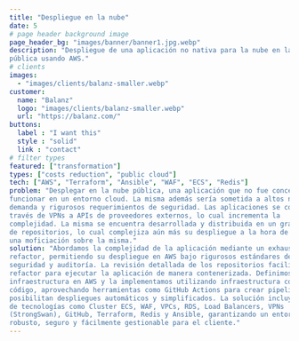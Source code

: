 ```yaml
---
title: "Despliegue en la nube"
date: 5
# page header background image
page_header_bg: "images/banner/banner1.jpg.webp"
description: "Despliegue de una aplicación no nativa para la nube en la nube
pública usando AWS."
# clients
images: 
  - "images/clients/balanz-smaller.webp"
customer:
  name: "Balanz"
  logo: "images/clients/balanz-smaller.webp"
  url: "https://balanz.com/"
buttons:
  label : "I want this"
  style : "solid"
  link : "contact"
# filter types
featured: ["transformation"]
types: ["costs reduction", "public cloud"]
tech: ["AWS", "Terraform", "Ansible", "WAF", "ECS", "Redis"]
problem: "Desplegar en la nube pública, una aplicación que no fue concebida para
funcionar en un entorno cloud. La misma además sería sometida a altos niveles de
demanda y rigurosos requerimientos de seguridad. Las aplicaciones se conectan a
través de VPNs a APIs de proveedores externos, lo cual incrementa la
complejidad. La misma se encuentra desarrollada y distribuida en un gran número
de repositorios, lo cual complejiza aún más su despliegue a la hora de realizar
una moficiación sobre la misma."
solution: "Abordamos la complejidad de la aplicación mediante un exhaustivo
refactor, permitiendo su despliegue en AWS bajo rigurosos estándares de
seguridad y auditoría. La revisión detallada de los repositorios facilitó el
refactor para ejecutar la aplicación de manera contenerizada. Definimos la
infraestructura en AWS y la implementamos utilizando infraestructura como
código, aprovechando herramientas como GitHub Actions para crear pipelines que
posibilitan despliegues automáticos y simplificados. La solución incluyó el uso
de tecnologías como Cluster ECS, WAF, VPCs, RDS, Load Balancers, VPNs
(StrongSwan), GitHub, Terraform, Redis y Ansible, garantizando un entorno
robusto, seguro y fácilmente gestionable para el cliente."
---
```


